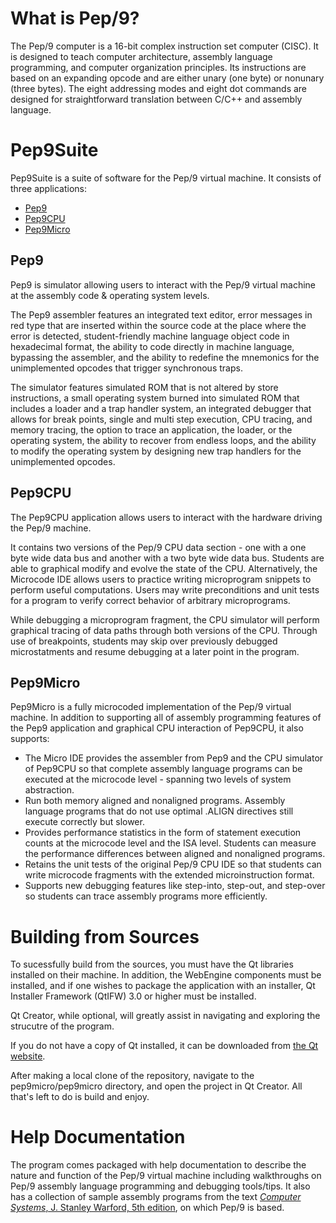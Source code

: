 # What is Pep/9?

The Pep/9 computer is a 16-bit complex instruction set computer (CISC). It is designed to teach computer architecture, assembly language programming, and computer organization principles. Its instructions are based on an expanding opcode and are either unary (one byte) or nonunary (three bytes). The eight addressing modes and eight dot commands are designed for straightforward translation between C/C++ and assembly language.

# Pep9Suite
Pep9Suite is a suite of software for the Pep/9 virtual machine.
It consists of three applications:
* [Pep9](#pep9)
* [Pep9CPU](#pep9cpu)
* [Pep9Micro](#pep9micro)

## Pep9
Pep9 is simulator allowing users to interact with the Pep/9 virtual machine at the assembly code & operating system levels.

The Pep9 assembler features an integrated text editor, error messages in red type that are inserted within the source code at the place where the error is detected, student-friendly machine language object code in hexadecimal format, the ability to code directly in machine language, bypassing the assembler, and the ability to redefine the mnemonics for the unimplemented opcodes that trigger synchronous traps.

The simulator features simulated ROM that is not altered by store instructions, a small operating system burned into simulated ROM that includes a loader and a trap handler system, an integrated debugger that allows for break points, single and multi step execution, CPU tracing, and memory tracing, the option to trace an application, the loader, or the operating system, the ability to recover from endless loops, and the ability to modify the operating system by designing new trap handlers for the unimplemented opcodes.

## Pep9CPU
The Pep9CPU application allows users to interact with the hardware driving the Pep/9 machine.

It contains two versions of the Pep/9 CPU data section - one with a one byte wide data bus and another with a two byte wide data bus. Students are able to graphical modify and evolve the state of the CPU. Alternatively, the Microcode IDE allows users to practice writing microprogram snippets to perform useful computations. Users may write preconditions and unit tests for a program to verify correct behavior of arbitrary microprograms.

While debugging a microprogram fragment, the CPU simulator will perform graphical tracing of data paths through both versions of the CPU. Through use of breakpoints, students may skip over previously debugged microstatments and resume debugging at a later point in the program.

## Pep9Micro
Pep9Micro is a fully microcoded implementation of the Pep/9 virtual machine.
In addition to supporting all of assembly programming features of the Pep9 application and graphical CPU interaction of Pep9CPU, it also supports:

* The Micro IDE provides the assembler from Pep9 and the CPU simulator of Pep9CPU so that complete assembly language programs can be executed at the microcode level - spanning two levels of system abstraction.
* Run both memory aligned and nonaligned programs. Assembly language programs that do not use optimal .ALIGN directives still execute correctly but slower.
* Provides performance statistics in the form of statement execution counts at the microcode level and the ISA level. Students can measure the performance differences between aligned and nonaligned programs.
* Retains the unit tests of the original Pep/9 CPU IDE so that students can write microcode fragments with the extended microinstruction format.
* Supports new debugging features like step-into, step-out, and step-over so students can trace assembly programs more efficiently.

# Building from Sources
To sucessfully build from the sources, you must have the Qt libraries installed on their machine. In addition, the WebEngine components must be installed, and if one wishes to package the application with an installer, Qt Installer Framework (QtIFW) 3.0 or higher must be installed.

Qt Creator, while optional, will greatly assist in navigating and exploring the strucutre of the program.

If you do not have a copy of Qt installed, it can be downloaded from [the Qt website](https://www.qt.io/download).

After making a local clone of the repository, navigate to the pep9micro/pep9micro directory, and open the project in Qt Creator. All that's left to do is build and enjoy.

# Help Documentation
The program comes packaged with help documentation to describe the nature and function of the Pep/9 virtual machine including walkthroughs on Pep/9 assembly language programming and debugging tools/tips. It also has a collection of sample assembly programs from the text [_Computer Systems_, J. Stanley Warford, 5th edition](http://computersystemsbook.com/5th-edition/), on which Pep/9 is based.
